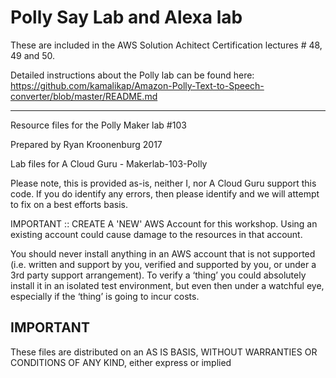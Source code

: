 # Polly Say Lab and Alexa lab

These are included in the AWS Solution Achitect Certification lectures # 48, 49 and 50.

Detailed instructions about the Polly lab can be found here:
<https://github.com/kamalikap/Amazon-Polly-Text-to-Speech-converter/blob/master/README.md>

---
Resource files for the Polly Maker lab #103

Prepared by Ryan Kroonenburg 2017

Lab files for A Cloud Guru - Makerlab-103-Polly

Please note, this is provided as-is, neither I, nor A Cloud Guru support this code. If you do identify any errors, then please identify and we will attempt to fix on a best efforts basis.

IMPORTANT :: CREATE A 'NEW' AWS Account for this workshop. Using an existing account could cause damage to the resources in that account.

You should never install anything in an AWS account that is not supported (i.e. written and support by you, verified and supported by you, or under a 3rd party support arrangement).  To verify a ‘thing’ you could absolutely install it in an isolated test environment, but even then under a watchful eye, especially if the ‘thing’ is going to incur costs.

## IMPORTANT

These files are distributed on an AS IS BASIS, WITHOUT WARRANTIES OR CONDITIONS OF ANY KIND, either express or implied
